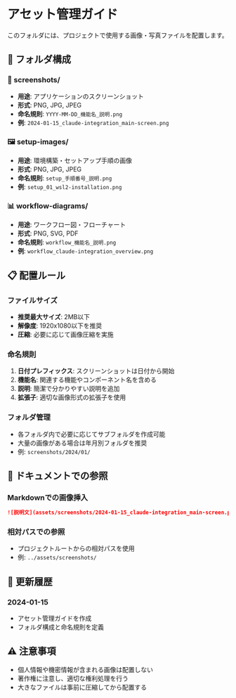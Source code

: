 # アセット管理ガイド

このフォルダには、プロジェクトで使用する画像・写真ファイルを配置します。

## 📁 フォルダ構成

### 📸 screenshots/
- **用途**: アプリケーションのスクリーンショット
- **形式**: PNG, JPG, JPEG
- **命名規則**: `YYYY-MM-DD_機能名_説明.png`
- **例**: `2024-01-15_claude-integration_main-screen.png`

### 🖼️ setup-images/
- **用途**: 環境構築・セットアップ手順の画像
- **形式**: PNG, JPG, JPEG
- **命名規則**: `setup_手順番号_説明.png`
- **例**: `setup_01_wsl2-installation.png`

### 📊 workflow-diagrams/
- **用途**: ワークフロー図・フローチャート
- **形式**: PNG, SVG, PDF
- **命名規則**: `workflow_機能名_説明.png`
- **例**: `workflow_claude-integration_overview.png`

## 📋 配置ルール

### ファイルサイズ
- **推奨最大サイズ**: 2MB以下
- **解像度**: 1920x1080以下を推奨
- **圧縮**: 必要に応じて画像圧縮を実施

### 命名規則
1. **日付プレフィックス**: スクリーンショットは日付から開始
2. **機能名**: 関連する機能やコンポーネント名を含める
3. **説明**: 簡潔で分かりやすい説明を追加
4. **拡張子**: 適切な画像形式の拡張子を使用

### フォルダ管理
- 各フォルダ内で必要に応じてサブフォルダを作成可能
- 大量の画像がある場合は年月別フォルダを推奨
- 例: `screenshots/2024/01/`

## 🔗 ドキュメントでの参照

### Markdownでの画像挿入
```markdown
![説明文](assets/screenshots/2024-01-15_claude-integration_main-screen.png)
```

### 相対パスでの参照
- プロジェクトルートからの相対パスを使用
- 例: `../assets/screenshots/`

## 📝 更新履歴

### 2024-01-15
- アセット管理ガイドを作成
- フォルダ構成と命名規則を定義

## ⚠️ 注意事項

- 個人情報や機密情報が含まれる画像は配置しない
- 著作権に注意し、適切な権利処理を行う
- 大きなファイルは事前に圧縮してから配置する 